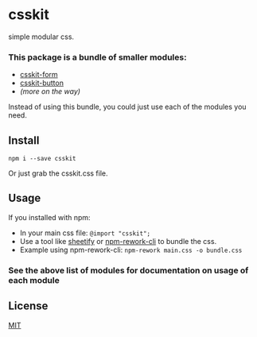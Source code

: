 # csskit

simple modular css.

### This package is a bundle of smaller modules:

- [csskit-form](http://npmjs.org/csskit-form)
- [csskit-button](http://npmjs.org/csskit-button)
- _(more on the way)_

Instead of using this bundle, you could just use each of the modules you need.

## Install

```
npm i --save csskit
```

Or just grab the csskit.css file.

## Usage

If you installed with npm:

- In your main css file: `@import "csskit";`
- Use a tool like [sheetify](http://npmjs.org/sheetify) or [npm-rework-cli](http://npmjs.org/npm-rework-cli) to bundle the css.
- Example using npm-rework-cli: `npm-rework main.css -o bundle.css`

### See the above list of modules for documentation on usage of each module

## License
[MIT](LICENSE.md)